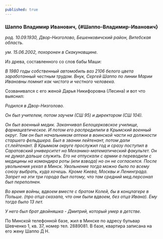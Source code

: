 ```yaml
---
published: true
---
```


### Шаппо Владимир Иванович,  {#Шаппо-Владимир-Иванович}

_род. 10.09.1930, Двор-Низголово, Бешенковичский район, Витебская область._

_ум. 15.06.2002, похоронен в Скакуновщине._

Из древа, составленного со слов бабы Маши:

_В 1980 годы собственный автомобиль ваз 2106 белого цвета заработанный честным трудом. Внук, Сергей Шаппо по линии Марии Ивановны помнит как чистого и честного человека._

Созванивался с его женой Дарья Никифоровна (Лесина) и вот что выяснил:


_Родился в Двор-Низголово._

_Он был учителем, потом заучем (СШ 95) и директором (СШ 104)._

_Он был военный медик. Заканчивал Белоцерковское училище, фармацевтическое. И потом его распредилили в Крымский военный округ.
Там он был начальником аптеки в воинской части на должности старшего фельдшера. 
Был в звании лейтенант, потом дали ст.лейтенант.
В Крымком округе прослужил год и сразу поступил в Саратовский университет на Механико-математический факультет.
Он не думал дальше служить.
Его не отпускали с армии а переводили с медицины на командира роты (или взвода) но он не согласился.
После увольнения уехал в Минск.
Увольнение тогда можно было по всему союзу выбрать, куда хочешь. Кроме Киева, Москвы и Ленинграда.
Запрет на эти три города был потому, что там средний мед.персонал был переполнен._ 

_Во время войны, вдвоем вместе с братом Колей, бы в концлагере в Польше. (про отца сказала, что они были вдвоем, без отца Ивана).
Ему тогда было 13 лет._

_У него был брат двойняшка - Дмитрий, который умер в детстве._

По Минской телефонной базе, жил в Минске по адресу бульвар Шевченко 1, кв. 37, номер тел. 2889081. В базе, квартира записана на его жену Шаппо Д Н. 
        
